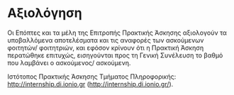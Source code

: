 # Αξιολόγηση

Οι Επόπτες και τα μέλη της Επιτροπής Πρακτικής Άσκησης αξιολογούν τα
υποβαλλόμενα αποτελέσματα και τις αναφορές των ασκούμενων φοιτητών/
φοιτητριών, και εφόσον κρίνουν ότι η Πρακτική Άσκηση περατώθηκε επιτυχώς,
εισηγούνται προς τη Γενική Συνέλευση το βαθμό που λαμβάνει ο ασκούμενος/
ασκούμενη.

Ιστότοπος Πρακτικής Άσκησης Τμήματος Πληροφορικής: http://internship.di.ionio.gr
(http://internship.di.ionio.gr/).
